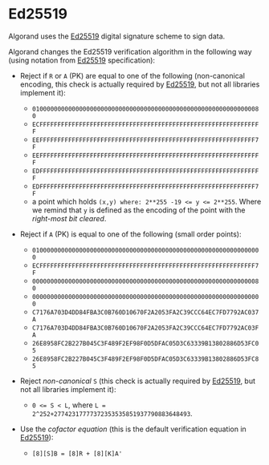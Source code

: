 # Ed25519

Algorand uses the [Ed25519](https://tools.ietf.org/html/rfc8032) digital signature
scheme to sign data.

Algorand changes the Ed25519 verification algorithm in the following way (using
notation from [Ed25519](https://tools.ietf.org/html/rfc8032) specification):

- Reject if `R` or `A` (PK) are equal to one of the following (non-canonical encoding,
this check is actually required by [Ed25519](https://tools.ietf.org/html/rfc8032),
but not all libraries implement it):

  - `0100000000000000000000000000000000000000000000000000000000000080`
  - `ECFFFFFFFFFFFFFFFFFFFFFFFFFFFFFFFFFFFFFFFFFFFFFFFFFFFFFFFFFFFFFF`
  - `EEFFFFFFFFFFFFFFFFFFFFFFFFFFFFFFFFFFFFFFFFFFFFFFFFFFFFFFFFFFFF7F`
  - `EEFFFFFFFFFFFFFFFFFFFFFFFFFFFFFFFFFFFFFFFFFFFFFFFFFFFFFFFFFFFFFF`
  - `EDFFFFFFFFFFFFFFFFFFFFFFFFFFFFFFFFFFFFFFFFFFFFFFFFFFFFFFFFFFFFFF`
  - `EDFFFFFFFFFFFFFFFFFFFFFFFFFFFFFFFFFFFFFFFFFFFFFFFFFFFFFFFFFFFF7F`
  - a point which holds `(x,y) where: 2**255 -19 <= y <= 2**255`. Where we remind
  that `y` is defined as the encoding of the point with the _right-most bit cleared_.

- Reject if `A` (PK) is equal to one of the following (small order points):

  - `0100000000000000000000000000000000000000000000000000000000000000`
  - `ECFFFFFFFFFFFFFFFFFFFFFFFFFFFFFFFFFFFFFFFFFFFFFFFFFFFFFFFFFFFF7F`
  - `0000000000000000000000000000000000000000000000000000000000000080`
  - `0000000000000000000000000000000000000000000000000000000000000000`
  - `C7176A703D4DD84FBA3C0B760D10670F2A2053FA2C39CCC64EC7FD7792AC037A`
  - `C7176A703D4DD84FBA3C0B760D10670F2A2053FA2C39CCC64EC7FD7792AC03FA`
  - `26E8958FC2B227B045C3F489F2EF98F0D5DFAC05D3C63339B13802886D53FC05`
  - `26E8958FC2B227B045C3F489F2EF98F0D5DFAC05D3C63339B13802886D53FC85`

- Reject _non-canonical_ `S` (this check is actually required by [Ed25519](https://tools.ietf.org/html/rfc8032),
but not all libraries implement it):

  - `0 <= S < L`, where `L = 2^252+27742317777372353535851937790883648493`.

- Use the _cofactor equation_ (this is the default verification equation in [Ed25519](https://tools.ietf.org/html/rfc8032)):

  - `[8][S]B = [8]R + [8][K]A'`
